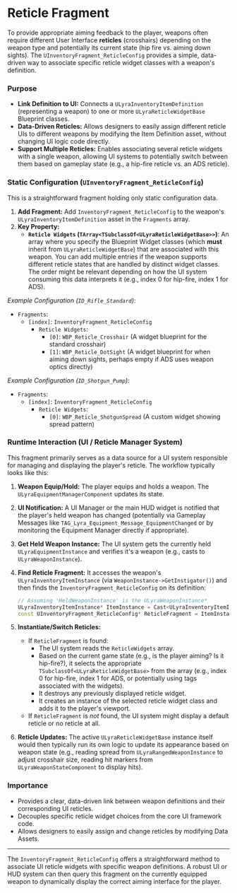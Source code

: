 # Reticle Fragment

To provide appropriate aiming feedback to the player, weapons often require different User Interface **reticles** (crosshairs) depending on the weapon type and potentially its current state (hip fire vs. aiming down sights). The `UInventoryFragment_ReticleConfig` provides a simple, data-driven way to associate specific reticle widget classes with a weapon's definition.

### Purpose

* **Link Definition to UI:** Connects a `ULyraInventoryItemDefinition` (representing a weapon) to one or more `ULyraReticleWidgetBase` Blueprint classes.
* **Data-Driven Reticles:** Allows designers to easily assign different reticle UIs to different weapons by modifying the Item Definition asset, without changing UI logic code directly.
* **Support Multiple Reticles:** Enables associating several reticle widgets with a single weapon, allowing UI systems to potentially switch between them based on gameplay state (e.g., a hip-fire reticle vs. an ADS reticle).

### Static Configuration (`UInventoryFragment_ReticleConfig`)

This is a straightforward fragment holding only static configuration data.

1. **Add Fragment:** Add `InventoryFragment_ReticleConfig` to the weapon's `ULyraInventoryItemDefinition` asset in the `Fragments` array.
2. **Key Property:**
   * **`Reticle Widgets` (`TArray<TSubclassOf<ULyraReticleWidgetBase>>`)**: An array where you specify the Blueprint Widget classes (which **must** inherit from `ULyraReticleWidgetBase`) that are associated with this weapon. You can add multiple entries if the weapon supports different reticle states that are handled by distinct widget classes. The order might be relevant depending on how the UI system consuming this data interprets it (e.g., index 0 for hip-fire, index 1 for ADS).

_Example Configuration (`ID_Rifle_Standard`):_

* `Fragments`:
  * `[index]`: `InventoryFragment_ReticleConfig`
    * `Reticle Widgets`:
      * `[0]`: `WBP_Reticle_Crosshair` (A widget blueprint for the standard crosshair)
      * `[1]`: `WBP_Reticle_DotSight` (A widget blueprint for when aiming down sights, perhaps empty if ADS uses weapon optics directly)

_Example Configuration (`ID_Shotgun_Pump`):_

* `Fragments`:
  * `[index]`: `InventoryFragment_ReticleConfig`
    * `Reticle Widgets`:
      * `[0]`: `WBP_Reticle_ShotgunSpread` (A custom widget showing spread pattern)

### Runtime Interaction (UI / Reticle Manager System)

This fragment primarily serves as a data source for a UI system responsible for managing and displaying the player's reticle. The workflow typically looks like this:

1. **Weapon Equip/Hold:** The player equips and holds a weapon. The `ULyraEquipmentManagerComponent` updates its state.
2. **UI Notification:** A UI Manager or the main HUD widget is notified that the player's held weapon has changed (potentially via Gameplay Messages like `TAG_Lyra_Equipment_Message_EquipmentChanged` or by monitoring the Equipment Manager directly if appropriate).
3. **Get Held Weapon Instance:** The UI system gets the currently held `ULyraEquipmentInstance` and verifies it's a weapon (e.g., casts to `ULyraWeaponInstance`).
4.  **Find Reticle Fragment:** It accesses the weapon's `ULyraInventoryItemInstance` (via `WeaponInstance->GetInstigator()`) and then finds the `InventoryFragment_ReticleConfig` on its definition:

    ```cpp
    // Assuming 'HeldWeaponInstance' is the ULyraWeaponInstance*
    ULyraInventoryItemInstance* ItemInstance = Cast<ULyraInventoryItemInstance>(HeldWeaponInstance->GetInstigator());
    const UInventoryFragment_ReticleConfig* ReticleFragment = ItemInstance ? ItemInstance->FindFragmentByClass<UInventoryFragment_ReticleConfig>() : nullptr;
    ```
5. **Instantiate/Switch Reticles:**
   * If `ReticleFragment` is found:
     * The UI system reads the `ReticleWidgets` array.
     * Based on the current game state (e.g., is the player aiming? Is it hip-fire?), it selects the appropriate `TSubclassOf<ULyraReticleWidgetBase>` from the array (e.g., index 0 for hip-fire, index 1 for ADS, or potentially using tags associated with the widgets).
     * It destroys any previously displayed reticle widget.
     * It creates an instance of the selected reticle widget class and adds it to the player's viewport.
   * If `ReticleFragment` is _not_ found, the UI system might display a default reticle or no reticle at all.
6. **Reticle Updates:** The active `ULyraReticleWidgetBase` instance itself would then typically run its own logic to update its appearance based on weapon state (e.g., reading spread from `ULyraRangedWeaponInstance` to adjust crosshair size, reading hit markers from `ULyraWeaponStateComponent` to display hits).

### Importance

* Provides a clear, data-driven link between weapon definitions and their corresponding UI reticles.
* Decouples specific reticle widget choices from the core UI framework code.
* Allows designers to easily assign and change reticles by modifying Data Assets.

***

The `InventoryFragment_ReticleConfig` offers a straightforward method to associate UI reticle widgets with specific weapon definitions. A robust UI or HUD system can then query this fragment on the currently equipped weapon to dynamically display the correct aiming interface for the player.
